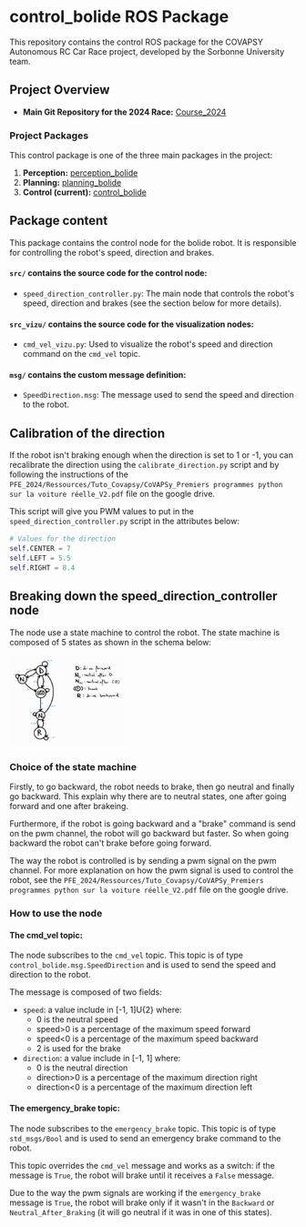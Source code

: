 # control_bolide ROS Package

This repository contains the control ROS package for the COVAPSY Autonomous RC Car Race project, developed by the Sorbonne University team.

## Project Overview

- **Main Git Repository for the 2024 Race:** [Course_2024](https://github.com/SorbonneUniversityBolideContributors/Course_2024)

### Project Packages

This control package is one of the three main packages in the project:

1. **Perception:** [perception_bolide](https://github.com/SorbonneUniversityBolideContributors/course_2024_pkgs/tree/main/perception_bolide)
2. **Planning:** [planning_bolide](https://github.com/SorbonneUniversityBolideContributors/course_2024_pkgs/tree/main/planning_bolide)
3. **Control (current):** [control_bolide](https://github.com/SorbonneUniversityBolideContributors/course_2024_pkgs/tree/main/control_bolide)

## Package content

This package contains the control node for the bolide robot. It is responsible for controlling the robot's speed, direction and brakes.

#### `src/` contains the source code for the control node:

- `speed_direction_controller.py`: The main node that controls the robot's speed, direction and brakes (see the section below for more details).

#### `src_vizu/` contains the source code for the visualization nodes:
- `cmd_vel_vizu.py`: Used to visualize the robot's speed and direction command on the `cmd_vel` topic.

#### `msg/` contains the custom message definition:
- `SpeedDirection.msg`: The message used to send the speed and direction to the robot.

## Calibration of the direction

If the robot isn't braking enough when the direction is set to 1 or -1, you can recalibrate the direction using the `calibrate_direction.py` script and by following the instructions of the `PFE_2024/Ressources/Tuto_Covapsy/CoVAPSy_Premiers programmes python sur la voiture réelle_V2.pdf` file on the google drive.

This script will give you PWM values to put in the `speed_direction_controller.py` script in the attributes below:
```py
# Values for the direction
self.CENTER = 7
self.LEFT = 5.5
self.RIGHT = 8.4
```

## Breaking down the speed_direction_controller node

The node use a state machine to control the robot. The state machine is composed of 5 states as shown in the schema below:

<img src="documentation/state_machine.jpg" width="40%" height="40%">

### Choice of the state machine

Firstly, to go backward, the robot needs to brake, then go neutral and finally go backward.
This explain why there are to neutral states, one after going forward and one after brakeing.

Furthermore, if the robot is going backward and a "brake" command is send on the pwm channel, the robot will go backward but faster.
So when going backward the robot can't brake before going forward.

The way the robot is controlled is by sending a pwm signal on the pwm channel.
For more explanation on how the pwm signal is used to control the robot, see the `PFE_2024/Ressources/Tuto_Covapsy/CoVAPSy_Premiers programmes python sur la voiture réelle_V2.pdf` file on the google drive.

### How to use the node

#### The cmd_vel topic:

The node subscribes to the `cmd_vel` topic. This topic is of type `control_bolide.msg.SpeedDirection` and is used to send the speed and direction to the robot.

The message is composed of two fields:
- `speed`: a value include in [-1, 1]U{2} where:
    - 0 is the neutral speed
    - speed>0 is a percentage of the maximum speed forward
    - speed<0 is a percentage of the maximum speed backward
    - 2 is used for the brake
- `direction`: a value include in [-1, 1] where:
    - 0 is the neutral direction
    - direction>0 is a percentage of the maximum direction right
    - direction<0 is a percentage of the maximum direction left

#### The emergency_brake topic:

The node subscribes to the `emergency_brake` topic. This topic is of type `std_msgs/Bool` and is used to send an emergency brake command to the robot.

This topic overrides the `cmd_vel` message and works as a switch: if the message is `True`, the robot will brake until it receives a `False` message.

Due to the way the pwm signals are working if the `emergency_brake` message is `True`, the robot will brake only if it wasn't in the `Backward` or `Neutral_After_Braking` (it will go neutral if it was in one of this states).
